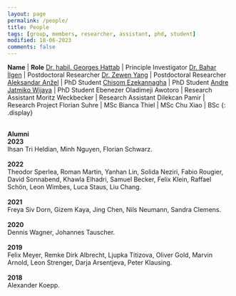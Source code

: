 ```yaml
---
layout: page
permalink: /people/
title: People
tags: [group, members, researcher, assistant, phd, student]
modified: 18-06-2023
comments: false
---
```


**Name**    | **Role**
[Dr. habil. Georges Hattab](/hattab)  | Principle Investigator
[Dr. Bahar İlgen](https://scholar.google.com/citations?hl=en&user=dTdqws0AAAAJ)  | Postdoctoral Researcher
[Dr. Zewen Yang](https://scholar.google.com/citations?user=DbuBsVUAAAAJ&hl)  | Postdoctoral Researcher
[Aleksandar Anžel](https://aanzel.github.io)  | PhD Student
[Chisom Ezekannagha](https://sombiri.github.io)  | PhD Student
[Andre Jatmiko Wijaya](https://www.linkedin.com/in/andre-jatmiko-wijaya-9a0296107/)  | PhD Student
Ebenezer Oladimeji Awotoro  | Research Assistant
Moritz Weckbecker  | Research Assistant
Dilekcan Pamir  | Research Project
Florian Suhre  | MSc
Bianca Thiel  | MSc
Chu Xiao  | BSc
{: .display}
<br/>
<br/>

**Alumni**
<br/>
**2023**
<br/>
Ihsan Tri Heldian, Minh Nguyen, Florian Schwarz.
<br/>
<br/>
**2022**
<br/>
Theodor Sperlea, Roman Martin, Yanhan Lin, Solida Neziri, Fabio Rougier, David Sonnabend, Khawla Elhadri, Samuel Becker, Felix Klein, Raffael Schön, Leon Wimbes, Luca Staus, Liu Chang.
<br/>
<br/>
**2021**
<br/>
Freya Siv Dorn, Gizem Kaya, Jing Chen, Nils Neumann, Sandra Clemens.
<br/>
<br/>
**2020**
<br/>
Dennis Wagner, Johannes Tauscher.
<br/>
<br/>
‌**2019**
<br/>
Felix Meyer, Remke Dirk Albrecht, Ljupka Titizova, Oliver Gold, Marvin Arnold, Leon Strenger, Darja Arsentjeva, Peter Klausing.
<br/>
<br/>
**2018**
<br/>
Alexander Koepp.